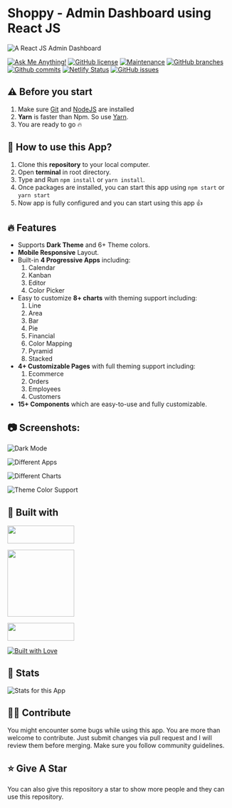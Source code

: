 # Shoppy - Admin Dashboard using React JS

![A React JS Admin Dashboard](https://user-images.githubusercontent.com/71302066/176727220-9b5f7361-65df-480b-8f85-758954bddfd5.png "A React JS Admin Dashboard")

[![Ask Me Anything!](https://img.shields.io/badge/Ask%20me-anything-1abc9c.svg)](https://github.com/Technical-Shubham-tech "Ask Me Anything!")
[![GitHub license](https://img.shields.io/github/license/Technical-Shubham-tech/admin-dashboard)](https://github.com/Technical-Shubham-tech/admin-dashboard/blob/main/LICENSE.md "GitHub license")
[![Maintenance](https://img.shields.io/badge/Maintained%3F-yes-green.svg)](https://github.com/Technical-Shubham-tech/admin-dashboard/commits/main "Maintenance")
[![GitHub branches](https://badgen.net/github/branches/Technical-Shubham-tech/admin-dashboard/)](https://github.com/Technical-Shubham-tech/admin-dashboard/branches "GitHub branches")
[![Github commits](https://badgen.net/github/commits/Technical-Shubham-tech/admin-dashboard/main)](https://github.com/Technical-Shubham-tech/admin-dashboard/commits "Github commits")
[![Netlify Status](https://api.netlify.com/api/v1/badges/6aeb1ab3-871d-48c0-bc09-2e1fcaef0c2b/deploy-status)](https://shoppy-dashboard-react.netlify.app/ "Netlify Status")
[![GitHub issues](https://img.shields.io/github/issues/Technical-Shubham-tech/admin-dashboard)](https://github.com/Technical-Shubham-tech/admin-dashboard/issues "GitHub issues")

## ⚠️ Before you start

1. Make sure [Git](https://git-scm.com) and [NodeJS](https://nodejs.org) are installed
2. **Yarn** is faster than Npm. So use [Yarn](https://classic.yarnpkg.com/lang/en/docs/install/).
3. You are ready to go :fire:

## 📌 How to use this App?

1. Clone this **repository** to your local computer.
2. Open **terminal** in root directory.
3. Type and Run `npm install` or `yarn install`.
4. Once packages are installed, you can start this app using `npm start` or `yarn start`
5. Now app is fully configured and you can start using this app :+1:

## :fire: Features

- Supports **Dark Theme** and 6+ Theme colors.
- **Mobile Responsive** Layout.
- Built-in **4 Progressive Apps** including:
  1. Calendar
  2. Kanban
  3. Editor
  4. Color Picker
- Easy to customize **8+ charts** with theming support including:
  1. Line
  2. Area
  3. Bar
  4. Pie
  5. Financial
  6. Color Mapping
  7. Pyramid
  8. Stacked
- **4+ Customizable Pages** with full theming support including:
  1. Ecommerce
  2. Orders
  3. Employees
  4. Customers
- **15+ Components** which are easy-to-use and fully customizable.

## :camera: Screenshots:

![Dark Mode](https://user-images.githubusercontent.com/71302066/176737134-626ab7b9-dd4b-4af2-a6ac-343123d6c5c1.png "Dark Mode")

![Different Apps](https://user-images.githubusercontent.com/71302066/176737379-5884f2d3-7a62-4514-a2b9-caa530c048f4.png "Different Apps")

![Different Charts](https://user-images.githubusercontent.com/71302066/176737545-6d7307ba-91c4-4408-91e1-e9604af4f385.png "Different Charts")

![Theme Color Support](https://user-images.githubusercontent.com/71302066/176737750-281c85a5-389e-424f-9f43-a711b7e93b78.png "Theme Color Support")

## 📃 Built with

[<img src="https://img.shields.io/badge/JavaScript-323330?style=for-the-badge&logo=javascript&logoColor=F7DF1E" width="150" height="40" />](https://www.javascript.com/ "JavaScript")

[<img src="https://img.shields.io/badge/React-20232A?style=for-the-badge&logo=react&logoColor=61DAFB" width="150" />](https://reactjs.org/ "React JS")

[<img src="https://img.shields.io/badge/Tailwind_CSS-38B2AC?style=for-the-badge&logo=tailwind-css&logoColor=white" width="150" height="40" />](https://tailwindcss.com/ "Tailwind CSS")

[<img src="http://ForTheBadge.com/images/badges/built-with-love.svg" alt="Built with Love">](https://github.com/Technical-Shubham-tech "Built with Love")

## 🔧 Stats

![Stats for this App](https://user-images.githubusercontent.com/71302066/175766396-a33b67dc-57d3-4fe6-8b5a-4072066b70d5.svg "Stats for this App")

## 🙌🏼 Contribute

You might encounter some bugs while using this app. You are more than welcome to contribute. Just submit changes via pull request and I will review them before merging. Make sure you follow community guidelines.


## ⭐ Give A Star

You can also give this repository a star to show more people and they can use this repository.
